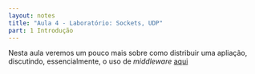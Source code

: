 ```yaml
---
layout: notes
title: "Aula 4 - Laboratório: Sockets, UDP"
part: 1 Introdução
---
```


Nesta aula veremos um pouco mais sobre como distribuir uma apliação, discutindo, essencialmente, o uso de *middleware* [aqui](https://lasarojc.github.io/ds_notes/intro/middleware.html) 
